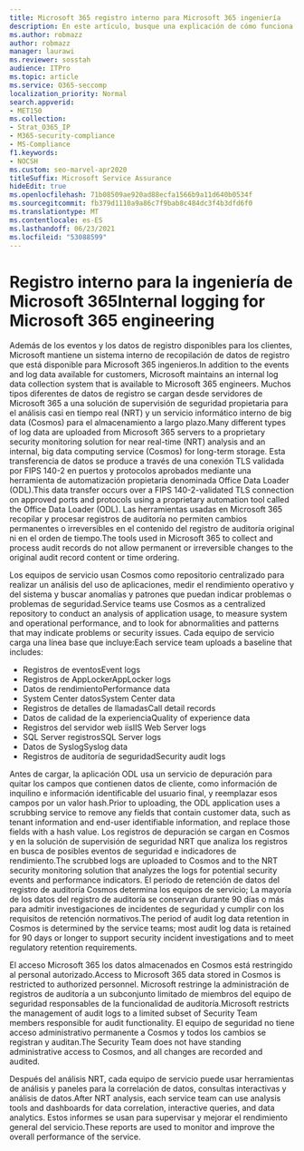 ```yaml
---
title: Microsoft 365 registro interno para Microsoft 365 ingeniería
description: En este artículo, busque una explicación de cómo funciona el registro interno para Microsoft 365 de ingeniería.
ms.author: robmazz
author: robmazz
manager: laurawi
ms.reviewer: sosstah
audience: ITPro
ms.topic: article
ms.service: O365-seccomp
localization_priority: Normal
search.appverid:
- MET150
ms.collection:
- Strat_O365_IP
- M365-security-compliance
- MS-Compliance
f1.keywords:
- NOCSH
ms.custom: seo-marvel-apr2020
titleSuffix: Microsoft Service Assurance
hideEdit: true
ms.openlocfilehash: 71b08509ae920ad88ecfa1566b9a11d640b0534f
ms.sourcegitcommit: fb379d1110a9a86c7f9bab8c484dc3f4b3dfd6f0
ms.translationtype: MT
ms.contentlocale: es-ES
ms.lasthandoff: 06/23/2021
ms.locfileid: "53088599"
---
```

# <a name="internal-logging-for-microsoft-365-engineering"></a><span data-ttu-id="2c923-103">Registro interno para la ingeniería de Microsoft 365</span><span class="sxs-lookup"><span data-stu-id="2c923-103">Internal logging for Microsoft 365 engineering</span></span>

<span data-ttu-id="2c923-104">Además de los eventos y los datos de registro disponibles para los clientes, Microsoft mantiene un sistema interno de recopilación de datos de registro que está disponible para Microsoft 365 ingenieros.</span><span class="sxs-lookup"><span data-stu-id="2c923-104">In addition to the events and log data available for customers, Microsoft maintains an internal log data collection system that is available to Microsoft 365 engineers.</span></span> <span data-ttu-id="2c923-105">Muchos tipos diferentes de datos de registro se cargan desde servidores de Microsoft 365 a una solución de supervisión de seguridad propietaria para el análisis casi en tiempo real (NRT) y un servicio informático interno de big data (Cosmos) para el almacenamiento a largo plazo.</span><span class="sxs-lookup"><span data-stu-id="2c923-105">Many different types of log data are uploaded from Microsoft 365 servers to a proprietary security monitoring solution for near real-time (NRT) analysis and an internal, big data computing service (Cosmos) for long-term storage.</span></span> <span data-ttu-id="2c923-106">Esta transferencia de datos se produce a través de una conexión TLS validada por FIPS 140-2 en puertos y protocolos aprobados mediante una herramienta de automatización propietaria denominada Office Data Loader (ODL).</span><span class="sxs-lookup"><span data-stu-id="2c923-106">This data transfer occurs over a FIPS 140-2-validated TLS connection on approved ports and protocols using a proprietary automation tool called the Office Data Loader (ODL).</span></span> <span data-ttu-id="2c923-107">Las herramientas usadas en Microsoft 365 recopilar y procesar registros de auditoría no permiten cambios permanentes o irreversibles en el contenido del registro de auditoría original ni en el orden de tiempo.</span><span class="sxs-lookup"><span data-stu-id="2c923-107">The tools used in Microsoft 365 to collect and process audit records do not allow permanent or irreversible changes to the original audit record content or time ordering.</span></span>

<span data-ttu-id="2c923-108">Los equipos de servicio usan Cosmos como repositorio centralizado para realizar un análisis del uso de aplicaciones, medir el rendimiento operativo y del sistema y buscar anomalías y patrones que puedan indicar problemas o problemas de seguridad.</span><span class="sxs-lookup"><span data-stu-id="2c923-108">Service teams use Cosmos as a centralized repository to conduct an analysis of application usage, to measure system and operational performance, and to look for abnormalities and patterns that may indicate problems or security issues.</span></span> <span data-ttu-id="2c923-109">Cada equipo de servicio carga una línea base que incluye:</span><span class="sxs-lookup"><span data-stu-id="2c923-109">Each service team uploads a baseline that includes:</span></span>

- <span data-ttu-id="2c923-110">Registros de eventos</span><span class="sxs-lookup"><span data-stu-id="2c923-110">Event logs</span></span>
- <span data-ttu-id="2c923-111">Registros de AppLocker</span><span class="sxs-lookup"><span data-stu-id="2c923-111">AppLocker logs</span></span>
- <span data-ttu-id="2c923-112">Datos de rendimiento</span><span class="sxs-lookup"><span data-stu-id="2c923-112">Performance data</span></span>
- <span data-ttu-id="2c923-113">System Center datos</span><span class="sxs-lookup"><span data-stu-id="2c923-113">System Center data</span></span>
- <span data-ttu-id="2c923-114">Registros de detalles de llamadas</span><span class="sxs-lookup"><span data-stu-id="2c923-114">Call detail records</span></span>
- <span data-ttu-id="2c923-115">Datos de calidad de la experiencia</span><span class="sxs-lookup"><span data-stu-id="2c923-115">Quality of experience data</span></span>
- <span data-ttu-id="2c923-116">Registros del servidor web iis</span><span class="sxs-lookup"><span data-stu-id="2c923-116">IIS Web Server logs</span></span>
- <span data-ttu-id="2c923-117">SQL Server registros</span><span class="sxs-lookup"><span data-stu-id="2c923-117">SQL Server logs</span></span>
- <span data-ttu-id="2c923-118">Datos de Syslog</span><span class="sxs-lookup"><span data-stu-id="2c923-118">Syslog data</span></span>
- <span data-ttu-id="2c923-119">Registros de auditoría de seguridad</span><span class="sxs-lookup"><span data-stu-id="2c923-119">Security audit logs</span></span>

<span data-ttu-id="2c923-120">Antes de cargar, la aplicación ODL usa un servicio de depuración para quitar los campos que contienen datos de cliente, como información de inquilino e información identificable del usuario final, y reemplazar esos campos por un valor hash.</span><span class="sxs-lookup"><span data-stu-id="2c923-120">Prior to uploading, the ODL application uses a scrubbing service to remove any fields that contain customer data, such as tenant information and end-user identifiable information, and replace those fields with a hash value.</span></span> <span data-ttu-id="2c923-121">Los registros de depuración se cargan en Cosmos y en la solución de supervisión de seguridad NRT que analiza los registros en busca de posibles eventos de seguridad e indicadores de rendimiento.</span><span class="sxs-lookup"><span data-stu-id="2c923-121">The scrubbed logs are uploaded to Cosmos and to the NRT security monitoring solution that analyzes the logs for potential security events and performance indicators.</span></span> <span data-ttu-id="2c923-122">El período de retención de datos del registro de auditoría Cosmos determina los equipos de servicio; La mayoría de los datos del registro de auditoría se conservan durante 90 días o más para admitir investigaciones de incidentes de seguridad y cumplir con los requisitos de retención normativos.</span><span class="sxs-lookup"><span data-stu-id="2c923-122">The period of audit log data retention in Cosmos is determined by the service teams; most audit log data is retained for 90 days or longer to support security incident investigations and to meet regulatory retention requirements.</span></span>

<span data-ttu-id="2c923-123">El acceso Microsoft 365 los datos almacenados en Cosmos está restringido al personal autorizado.</span><span class="sxs-lookup"><span data-stu-id="2c923-123">Access to Microsoft 365 data stored in Cosmos is restricted to authorized personnel.</span></span> <span data-ttu-id="2c923-124">Microsoft restringe la administración de registros de auditoría a un subconjunto limitado de miembros del equipo de seguridad responsables de la funcionalidad de auditoría.</span><span class="sxs-lookup"><span data-stu-id="2c923-124">Microsoft restricts the management of audit logs to a limited subset of Security Team members responsible for audit functionality.</span></span> <span data-ttu-id="2c923-125">El equipo de seguridad no tiene acceso administrativo permanente a Cosmos y todos los cambios se registran y auditan.</span><span class="sxs-lookup"><span data-stu-id="2c923-125">The Security Team does not have standing administrative access to Cosmos, and all changes are recorded and audited.</span></span>

<span data-ttu-id="2c923-126">Después del análisis NRT, cada equipo de servicio puede usar herramientas de análisis y paneles para la correlación de datos, consultas interactivas y análisis de datos.</span><span class="sxs-lookup"><span data-stu-id="2c923-126">After NRT analysis, each service team can use analysis tools and dashboards for data correlation, interactive queries, and data analytics.</span></span> <span data-ttu-id="2c923-127">Estos informes se usan para supervisar y mejorar el rendimiento general del servicio.</span><span class="sxs-lookup"><span data-stu-id="2c923-127">These reports are used to monitor and improve the overall performance of the service.</span></span>

